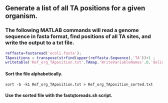 ## Generate a list of all TA positions for a given organism.

### The following MATLAB commands will read a genome sequence in fasta format, find positions of all TA sites, and write the output to a txt file.

```matlab
reffasta=fastaread('ecoli.fasta');
TApositions = transpose(strfind(upper(reffasta.Sequence),'TA'))+1 ;
writetable('Ref_org_TAposition.txt',TAmap,'WriteVariableNames',0,'delimiter','\t');
```

#### Sort the file alphabetically. 
```shell
sort -b -k1 Ref_org_TAposition.txt > Ref_org_TAposition_sorted.txt
```
#### Use the sorted file with the fastqtoreads.sh script. 
